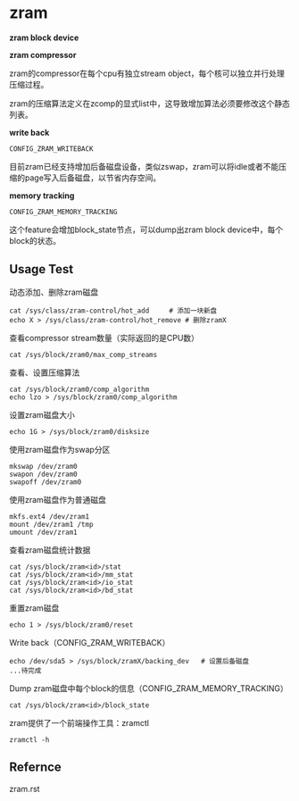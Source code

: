 # zram

**zram block device**

**zram compressor**

zram的compressor在每个cpu有独立stream object，每个核可以独立并行处理压缩过程。

zram的压缩算法定义在zcomp的显式list中，这导致增加算法必须要修改这个静态列表。

**write back**

`CONFIG_ZRAM_WRITEBACK`

目前zram已经支持增加后备磁盘设备，类似zswap，zram可以将idle或者不能压缩的page写入后备磁盘，以节省内存空间。

**memory tracking**

`CONFIG_ZRAM_MEMORY_TRACKING`

这个feature会增加block_state节点，可以dump出zram block device中，每个block的状态。

## Usage Test

动态添加、删除zram磁盘

```
cat /sys/class/zram-control/hot_add		# 添加一块新盘
echo X > /sys/class/zram-control/hot_remove	# 删除zramX
```

查看compressor stream数量（实际返回的是CPU数）
```
cat /sys/block/zram0/max_comp_streams
```

查看、设置压缩算法

```
cat /sys/block/zram0/comp_algorithm
echo lzo > /sys/block/zram0/comp_algorithm
```

设置zram磁盘大小

```
echo 1G > /sys/block/zram0/disksize
```

使用zram磁盘作为swap分区

```
mkswap /dev/zram0
swapon /dev/zram0
swapoff /dev/zram0
```

使用zram磁盘作为普通磁盘

```
mkfs.ext4 /dev/zram1
mount /dev/zram1 /tmp
umount /dev/zram1
```

查看zram磁盘统计数据

```
cat /sys/block/zram<id>/stat
cat /sys/block/zram<id>/mm_stat
cat /sys/block/zram<id>/io_stat
cat /sys/block/zram<id>/bd_stat
```

重置zram磁盘

```
echo 1 > /sys/block/zram0/reset
```

Write back（CONFIG_ZRAM_WRITEBACK）

```
echo /dev/sda5 > /sys/block/zramX/backing_dev	# 设置后备磁盘
...待完成
```

Dump zram磁盘中每个block的信息（CONFIG_ZRAM_MEMORY_TRACKING）

```
cat /sys/block/zram<id>/block_state
```

zram提供了一个前端操作工具：zramctl

```
zramctl -h
```

## Refernce

zram.rst